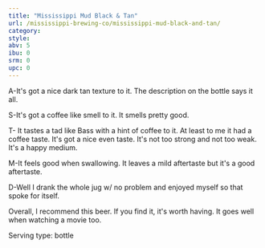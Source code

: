 ```yaml
---
title: "Mississippi Mud Black & Tan"
url: /mississippi-brewing-co/mississippi-mud-black-and-tan/
category: 
style: 
abv: 5
ibu: 0
srm: 0
upc: 0
---
```

A-It's got a nice dark tan texture to it. The description on the bottle says it all.

S-It's got a coffee like smell to it. It smells pretty good.

T- It tastes a tad like Bass with a hint of coffee to it. At least to me it had a coffee taste. It's got a nice even taste. It's not too strong and not too weak. It's a happy medium.

M-It feels good when swallowing. It leaves a mild aftertaste but it's a good aftertaste.

D-Well I drank the whole jug w/ no problem and enjoyed myself so that spoke for itself.

Overall, I recommend this beer. If you find it, it's worth having. It goes well when watching a movie too.

Serving type: bottle
